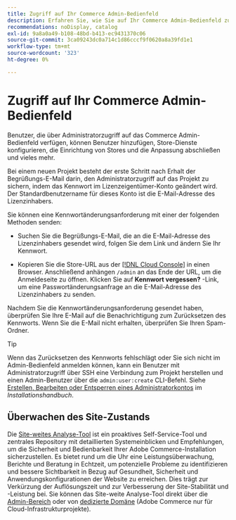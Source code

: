 ```yaml
---
title: Zugriff auf Ihr Commerce Admin-Bedienfeld
description: Erfahren Sie, wie Sie auf Ihr Commerce Admin-Bedienfeld zugreifen können.
recommendations: noDisplay, catalog
exl-id: 9a8a0a49-b108-48bd-b413-ec9431370c06
source-git-commit: 3ca09243dc0a714c1d86cccf9f0620a8a39fd1e1
workflow-type: tm+mt
source-wordcount: '323'
ht-degree: 0%

---
```


# Zugriff auf Ihr Commerce Admin-Bedienfeld

Benutzer, die über Administratorzugriff auf das Commerce Admin-Bedienfeld verfügen, können Benutzer hinzufügen, Store-Dienste konfigurieren, die Einrichtung von Stores und die Anpassung abschließen und vieles mehr.

Bei einem neuen Projekt besteht der erste Schritt nach Erhalt der Begrüßungs-E-Mail darin, den Administratorzugriff auf das Projekt zu sichern, indem das Kennwort im Lizenzeigentümer-Konto geändert wird. Der Standardbenutzername für dieses Konto ist die E-Mail-Adresse des Lizenzinhabers.

Sie können eine Kennwortänderungsanforderung mit einer der folgenden Methoden senden:

- Suchen Sie die Begrüßungs-E-Mail, die an die E-Mail-Adresse des Lizenzinhabers gesendet wird, folgen Sie dem Link und ändern Sie Ihr Kennwort.

- Kopieren Sie die Store-URL aus der [[!DNL Cloud Console]](../cloud-guide/project/overview.md) in einen Browser. Anschließend anhängen `/admin` an das Ende der URL, um die Anmeldeseite zu öffnen. Klicken Sie auf **Kennwort vergessen?** -Link, um eine Passwortänderungsanfrage an die E-Mail-Adresse des Lizenzinhabers zu senden.

Nachdem Sie die Kennwortänderungsanforderung gesendet haben, überprüfen Sie Ihre E-Mail auf die Benachrichtigung zum Zurücksetzen des Kennworts. Wenn Sie die E-Mail nicht erhalten, überprüfen Sie Ihren Spam-Ordner.

>[!TIP]
>
>Wenn das Zurücksetzen des Kennworts fehlschlägt oder Sie sich nicht im Admin-Bedienfeld anmelden können, kann ein Benutzer mit Administratorzugriff über SSH eine Verbindung zum Projekt herstellen und einen Admin-Benutzer über die `admin:user:create` CLI-Befehl. Siehe [Erstellen, Bearbeiten oder Entsperren eines Administratorkontos](https://experienceleague.adobe.com/docs/commerce-operations/installation-guide/tutorials/admin.html) im _Installationshandbuch_.

## Überwachen des Site-Zustands

Die [Site-weites Analyse-Tool](https://experienceleague.adobe.com/en/docs/commerce-operations/tools/site-wide-analysis-tool/intro) ist ein proaktives Self-Service-Tool und zentrales Repository mit detaillierten Systemeinblicken und Empfehlungen, um die Sicherheit und Bedienbarkeit Ihrer Adobe Commerce-Installation sicherzustellen. Es bietet rund um die Uhr eine Leistungsüberwachung, Berichte und Beratung in Echtzeit, um potenzielle Probleme zu identifizieren und bessere Sichtbarkeit in Bezug auf Gesundheit, Sicherheit und Anwendungskonfigurationen der Website zu erreichen. Dies trägt zur Verkürzung der Auflösungszeit und zur Verbesserung der Site-Stabilität und -Leistung bei. Sie können das Site-weite Analyse-Tool direkt über die [Admin-Bereich](https://experienceleague.adobe.com/en/docs/commerce-operations/tools/site-wide-analysis-tool/access#option-2-logging-in-to-your-site-wide-analysis-tool-dashboard-from-your-stores-admin-panel) oder von [dedizierte Domäne](https://experienceleague.adobe.com/en/docs/commerce-operations/tools/site-wide-analysis-tool/access#option-1-logging-in-to-your-site-wide-analysis-tool-dashboard-directly-from-the-site-wide-analysis-tool-domain-for-adobe-commerce-on-cloud-infrastructure-only) (Adobe Commerce nur für Cloud-Infrastrukturprojekte).
